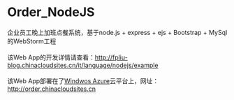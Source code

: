# Order_NodeJS
企业员工晚上加班点餐系统，基于node.js + express + ejs + Bootstrap + MySql的WebStorm工程
</br></br>
该Web App的开发详情请查看：http://fpliu-blog.chinacloudsites.cn/it/language/nodejs/example
</br></br>
该Web App部署在了<a href="https://www.azure.cn" target="_black">Windwos Azure</a>云平台上，网址：http://order.chinacloudsites.cn
